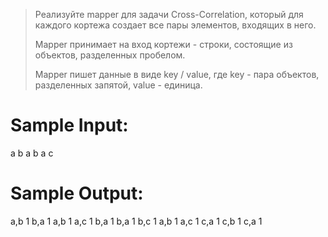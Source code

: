 > Реализуйте mapper для задачи Cross-Correlation, который для каждого кортежа создает все
> пары элементов, входящих в него.
>
> Mapper принимает на вход кортежи - строки, состоящие из объектов, разделенных пробелом.
>
> Mapper пишет данные в виде key / value, где key - пара объектов, разделенных запятой,
> value - единица.

# Sample Input:

a b
a b a c

# Sample Output:

a,b	1
b,a	1
a,b	1
a,c	1
b,a	1
b,a	1
b,c	1
a,b	1
a,c	1
c,a	1
c,b	1
c,a	1
